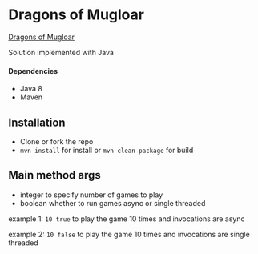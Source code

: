 # Dragons of Mugloar #

[Dragons of Mugloar](http://www.dragonsofmugloar.com)

Solution implemented with Java

#### Dependencies ####
   * Java 8
   * Maven
   
## Installation ##
   * Clone or fork the repo
   * `mvn install` for install or `mvn clean package` for build 
   
## Main method args ##
* integer to specify number of games to play
* boolean whether to run games async or single threaded

example 1: `10 true` to play the game 10 times and invocations are async <p>
example 2: `10 false` to play the game 10 times and invocations are single threaded 

